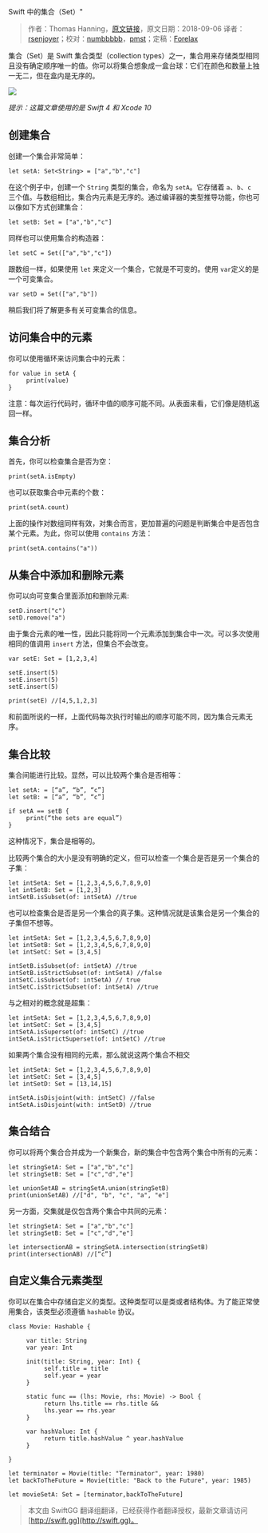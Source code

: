 Swift 中的集合（Set）"

> 作者：Thomas Hanning，[原文链接](http://www.thomashanning.com/sets-in-swift/)，原文日期：2018-09-06
> 译者：[rsenjoyer](https://github.com/rsenjoyer)；校对：[numbbbbb](http://numbbbbb.com/)，[pmst](http://www.jianshu.com/users/596f2ba91ce9/latest_articles)；定稿：[Forelax](http://forelax.space)
  










集合（Set）是 Swift 集合类型（collection types）之一，集合用来存储类型相同且没有确定顺序唯一的值。你可以将集合想象成一盒台球：它们在颜色和数量上独一无二，但在盒内是无序的。

![](http://s12572.pcdn.co/wp-content/uploads/2018/11/billiard.jpg)



*提示：这篇文章使用的是 Swift 4 和 Xcode 10*

## 创建集合

创建一个集合非常简单：

    
    let setA: Set<String> = ["a","b","c"]

在这个例子中，创建一个 `String` 类型的集合，命名为 `setA`。它存储着 `a`、`b`、`c` 三个值。与数组相比，集合内元素是无序的。通过编译器的类型推导功能，你也可以像如下方式创建集合：

    
    let setB: Set = ["a","b","c"]
同样也可以使用集合的构造器：

    
    let setC = Set(["a","b","c"])

跟数组一样，如果使用 `let` 来定义一个集合，它就是不可变的。使用 `var`定义的是一个可变集合。

    
    var setD = Set(["a","b"])

稍后我们将了解更多有关可变集合的信息。

## 访问集合中的元素

你可以使用循环来访问集合中的元素：

    
    for value in setA {
         print(value)
    }

注意：每次运行代码时，循环中值的顺序可能不同。从表面来看，它们像是随机返回一样。

## 集合分析

首先，你可以检查集合是否为空：

    
    print(setA.isEmpty)

也可以获取集合中元素的个数：

    
    print(setA.count)

上面的操作对数组同样有效，对集合而言，更加普遍的问题是判断集合中是否包含某个元素。为此，你可以使用 `contains` 方法：

    
    print(setA.contains("a"))

## 从集合中添加和删除元素

你可以向可变集合里面添加和删除元素:

    
    setD.insert("c")
    setD.remove("a")
由于集合元素的唯一性，因此只能将同一个元素添加到集合中一次。可以多次使用相同的值调用 `insert` 方法，但集合不会改变。

    
    var setE: Set = [1,2,3,4]
     
    setE.insert(5)
    setE.insert(5)
    setE.insert(5)
     
    print(setE) //[4,5,1,2,3]
和前面所说的一样，上面代码每次执行时输出的顺序可能不同，因为集合元素无序。

## 集合比较

集合间能进行比较。显然，可以比较两个集合是否相等：

    
    let setA: = [“a”, “b”, “c”]
    let setB: = [“a”, “b”, “c”]
     
    if setA == setB {
         print(“the sets are equal”)
    }
这种情况下，集合是相等的。

比较两个集合的大小是没有明确的定义，但可以检查一个集合是否是另一个集合的子集：

    
    let intSetA: Set = [1,2,3,4,5,6,7,8,9,0]
    let intSetB: Set = [1,2,3]
    intSetB.isSubset(of: intSetA) //true
也可以检查集合是否是另一个集合的真子集。这种情况就是该集合是另一个集合的子集但不想等。

    
    let intSetA: Set = [1,2,3,4,5,6,7,8,9,0]
    let intSetB: Set = [1,2,3,4,5,6,7,8,9,0]
    let intSetC: Set = [3,4,5]
     
    intSetB.isSubset(of: intSetA) //true
    intSetB.isStrictSubset(of: intSetA) //false
    intSetC.isSubset(of: intSetA) // true
    intSetC.isStrictSubset(of: intSetA) //true

与之相对的概念就是超集：

    
    let intSetA: Set = [1,2,3,4,5,6,7,8,9,0]
    let intSetC: Set = [3,4,5]
    intSetA.isSuperset(of: intSetC) //true
    intSetA.isStrictSuperset(of: intSetC) //true
如果两个集合没有相同的元素，那么就说这两个集合不相交

    
    let intSetA: Set = [1,2,3,4,5,6,7,8,9,0]
    let intSetC: Set = [3,4,5]
    let intSetD: Set = [13,14,15]
     
    intSetA.isDisjoint(with: intSetC) //false
    intSetA.isDisjoint(with: intSetD) //true

## 集合结合

你可以将两个集合合并成为一个新集合，新的集合中包含两个集合中所有的元素：

    
    let stringSetA: Set = ["a","b","c"]
    let stringSetB: Set = ["c","d","e"]
    
    let unionSetAB = stringSetA.union(stringSetB)
    print(unionSetAB) //["d", "b", "c", "a", "e"]

另一方面，交集就是仅包含两个集合中共同的元素：

    
    let stringSetA: Set = ["a","b","c"]
    let stringSetB: Set = ["c","d","e"]
     
    let intersectionAB = stringSetA.intersection(stringSetB)
    print(intersectionAB) //[“c”]

## 自定义集合元素类型

你可以在集合中存储自定义的类型。这种类型可以是类或者结构体。为了能正常使用集合，该类型必须遵循 `hashable` 协议。

    
    class Movie: Hashable {
     
         var title: String
         var year: Int
     
         init(title: String, year: Int) {
              self.title = title
              self.year = year
         }
     
         static func == (lhs: Movie, rhs: Movie) -> Bool {
              return lhs.title == rhs.title &&
              lhs.year == rhs.year
         }
     
         var hashValue: Int {
              return title.hashValue ^ year.hashValue
         }
     
    }
     
    let terminator = Movie(title: "Terminator", year: 1980)
    let backToTheFuture = Movie(title: "Back to the Future", year: 1985)
     
    let movieSetA: Set = [terminator,backToTheFuture]
> 本文由 SwiftGG 翻译组翻译，已经获得作者翻译授权，最新文章请访问 [http://swift.gg](http://swift.gg)。